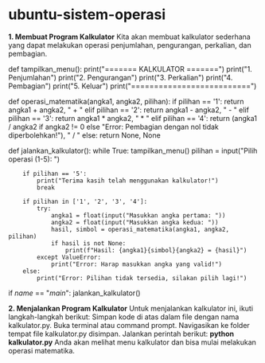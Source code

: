 # ubuntu-sistem-operasi

**1. Membuat Program Kalkulator**
Kita akan membuat kalkulator sederhana yang dapat melakukan operasi penjumlahan, pengurangan, perkalian, dan pembagian.

def tampilkan_menu():
    print("======= KALKULATOR =======")
    print("1. Penjumlahan")
    print("2. Pengurangan")
    print("3. Perkalian")
    print("4. Pembagian")
    print("5. Keluar")
    print("==========================")

def operasi_matematika(angka1, angka2, pilihan):
    if pilihan == '1':
        return angka1 + angka2, " + "
    elif pilihan == '2':
        return angka1 - angka2, " - "
    elif pilihan == '3':
        return angka1 * angka2, " * "
    elif pilihan == '4':
        return (angka1 / angka2 if angka2 != 0 else "Error: Pembagian dengan nol tidak diperbolehkan!"), " / "
    else:
        return None, None

def jalankan_kalkulator():
    while True:
        tampilkan_menu()
        pilihan = input("Pilih operasi (1-5): ")
        
        if pilihan == '5':
            print("Terima kasih telah menggunakan kalkulator!")
            break

        if pilihan in ['1', '2', '3', '4']:
            try:
                angka1 = float(input("Masukkan angka pertama: "))
                angka2 = float(input("Masukkan angka kedua: "))
                hasil, simbol = operasi_matematika(angka1, angka2, pilihan)
                if hasil is not None:
                    print(f"Hasil: {angka1}{simbol}{angka2} = {hasil}")
            except ValueError:
                print("Error: Harap masukkan angka yang valid!")
        else:
            print("Error: Pilihan tidak tersedia, silakan pilih lagi!")

if _name_ == "_main_":
    jalankan_kalkulator()


**2. Menjalankan Program Kalkulator**
Untuk menjalankan kalkulator ini, ikuti langkah-langkah berikut:
Simpan kode di atas dalam file dengan nama kalkulator.py.
Buka terminal atau command prompt.
Navigasikan ke folder tempat file kalkulator.py disimpan.
Jalankan perintah berikut:
**python kalkulator.py**
Anda akan melihat menu kalkulator dan bisa mulai melakukan operasi matematika.
